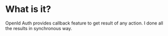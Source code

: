 # What is it?
OpenId Auth provides callback feature to get result of any action. I done all the results in synchronous way.




